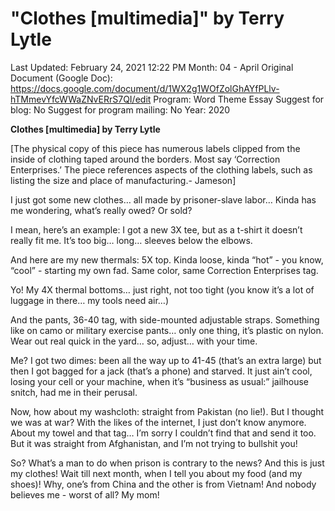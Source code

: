# "Clothes [multimedia]" by Terry Lytle

Last Updated: February 24, 2021 12:22 PM
Month: 04 - April
Original Document (Google Doc): https://docs.google.com/document/d/1WX2g1WOfZolGhAYfPLlv-hTMmevYfcWWaZNvERrS7QI/edit
Program: Word Theme Essay
Suggest for blog: No
Suggest for program mailing: No
Year: 2020

**Clothes [multimedia] by Terry Lytle**

[The physical copy of this piece has numerous labels clipped from the inside of clothing taped around the borders. Most say ‘Correction Enterprises.’ The piece references aspects of the clothing labels, such as listing the size and place of manufacturing.- Jameson]

I just got some new clothes… all made by prisoner-slave labor… Kinda has me wondering, what’s really owed? Or sold?

I mean, here’s an example: I got a new 3X tee, but as a t-shirt it doesn’t really fit me. It’s too big… long… sleeves below the elbows.

And here are my new thermals: 5X top. Kinda loose, kinda “hot” - you know, “cool” - starting my own fad. Same color, same Correction Enterprises tag.

Yo! My 4X thermal bottoms… just right, not too tight (you know it’s a lot of luggage in there… my tools need air…)

And the pants, 36-40 tag, with side-mounted adjustable straps. Something like on camo or military exercise pants… only one thing, it’s plastic on nylon. Wear out real quick in the yard… so, adjust… with your time.

Me? I got two dimes: been all the way up to 41-45 (that’s an extra large) but then I got bagged for a jack (that’s a phone) and starved. It just ain’t cool, losing your cell or your machine, when it’s “business as usual:” jailhouse snitch, had me in their perusal.

Now, how about my washcloth: straight from Pakistan (no lie!). But I thought we was at war? With the likes of the internet, I just don’t know anymore. About my towel and that tag… I’m sorry I couldn’t find that and send it too. But it was straight from Afghanistan, and I’m not trying to bullshit you!

So? What’s a man to do when prison is contrary to the news? And this is just my clothes! Wait till next month, when I tell you about my food (and my shoes)! Why, one’s from China and the other is from Vietnam! And nobody believes me - worst of all? My mom!